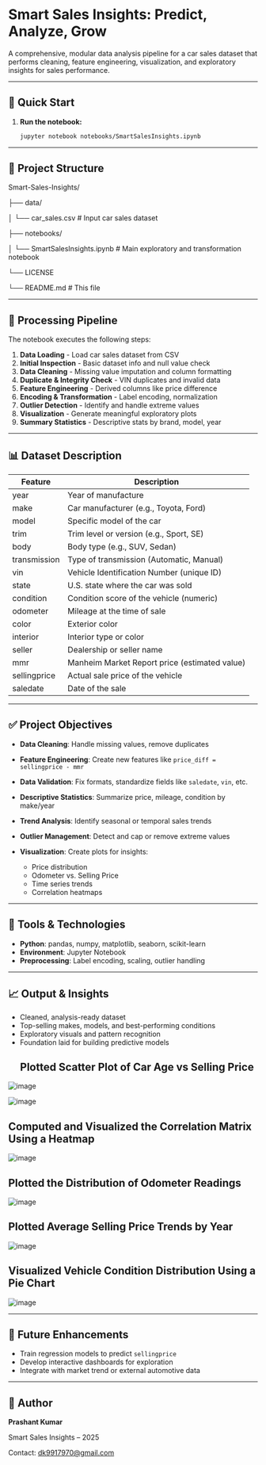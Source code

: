 # Smart Sales Insights: Predict, Analyze, Grow

A comprehensive, modular data analysis pipeline for a car sales dataset that performs cleaning, feature engineering, visualization, and exploratory insights for sales performance.

---

## 🚀 Quick Start

1. **Run the notebook:**

   ```bash
   jupyter notebook notebooks/SmartSalesInsights.ipynb
   ```

---

## 📁 Project Structure


Smart-Sales-Insights/

├── data/

│   └── car_sales.csv           # Input car sales dataset

├── notebooks/

│   └── SmartSalesInsights.ipynb # Main exploratory and transformation notebook

└── LICENSE

└── README.md                   # This file



---

## 🔄 Processing Pipeline

The notebook executes the following steps:

1. **Data Loading** - Load car sales dataset from CSV
2. **Initial Inspection** - Basic dataset info and null value check
3. **Data Cleaning** - Missing value imputation and column formatting
4. **Duplicate & Integrity Check** - VIN duplicates and invalid data
5. **Feature Engineering** - Derived columns like price difference
6. **Encoding & Transformation** - Label encoding, normalization
7. **Outlier Detection** - Identify and handle extreme values
8. **Visualization** - Generate meaningful exploratory plots
9. **Summary Statistics** - Descriptive stats by brand, model, year

---

## 📊 Dataset Description

| Feature      | Description                                   |
| ------------ | --------------------------------------------- |
| year         | Year of manufacture                           |
| make         | Car manufacturer (e.g., Toyota, Ford)         |
| model        | Specific model of the car                     |
| trim         | Trim level or version (e.g., Sport, SE)       |
| body         | Body type (e.g., SUV, Sedan)                  |
| transmission | Type of transmission (Automatic, Manual)      |
| vin          | Vehicle Identification Number (unique ID)     |
| state        | U.S. state where the car was sold             |
| condition    | Condition score of the vehicle (numeric)      |
| odometer     | Mileage at the time of sale                   |
| color        | Exterior color                                |
| interior     | Interior type or color                        |
| seller       | Dealership or seller name                     |
| mmr          | Manheim Market Report price (estimated value) |
| sellingprice | Actual sale price of the vehicle              |
| saledate     | Date of the sale                              |

---

## ✅ Project Objectives

* **Data Cleaning**: Handle missing values, remove duplicates
* **Feature Engineering**: Create new features like `price_diff = sellingprice - mmr`
* **Data Validation**: Fix formats, standardize fields like `saledate`, `vin`, etc.
* **Descriptive Statistics**: Summarize price, mileage, condition by make/year
* **Trend Analysis**: Identify seasonal or temporal sales trends
* **Outlier Management**: Detect and cap or remove extreme values
* **Visualization**: Create plots for insights:

  * Price distribution
  * Odometer vs. Selling Price
  * Time series trends
  * Correlation heatmaps

---

## 🧰 Tools & Technologies

* **Python**: pandas, numpy, matplotlib, seaborn, scikit-learn
* **Environment**: Jupyter Notebook
* **Preprocessing**: Label encoding, scaling, outlier handling

---

## 📈 Output & Insights

* Cleaned, analysis-ready dataset
* Top-selling makes, models, and best-performing conditions
* Exploratory visuals and pattern recognition
* Foundation laid for building predictive models
   ## Plotted Scatter Plot of Car Age vs Selling Price
![image](https://github.com/user-attachments/assets/3451def3-f211-458f-ad72-4b51b2b63c55)

![image](https://github.com/user-attachments/assets/049740c6-ead9-4a56-b239-2dec82ffb90d)
   ##  Computed and Visualized the Correlation Matrix Using a Heatmap
![image](https://github.com/user-attachments/assets/a4458388-09be-44bc-8198-cdb8d2760799)
   ## Plotted the Distribution of Odometer Readings
![image](https://github.com/user-attachments/assets/5ca46311-36bd-4acb-9d66-256f79b29b79)
   ## Plotted Average Selling Price Trends by Year
![image](https://github.com/user-attachments/assets/f54c3cf4-2504-4240-aa31-8f9b0abad5fa)
   ## Visualized Vehicle Condition Distribution Using a Pie Chart
![image](https://github.com/user-attachments/assets/a6d05844-1896-4ca8-89bd-9ec4c5f782aa)

  

---

## 🔮 Future Enhancements

* Train regression models to predict `sellingprice`
* Develop interactive dashboards for exploration
* Integrate with market trend or external automotive data

---

## 📝 Author

**Prashant Kumar**

Smart Sales Insights – 2025

Contact: [dk9917970@gmail.com](mailto:dk9917970@gmail.com)
